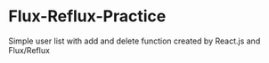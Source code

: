 # Flux-Reflux-Practice
Simple user list with add and delete function created by React.js and Flux/Reflux

